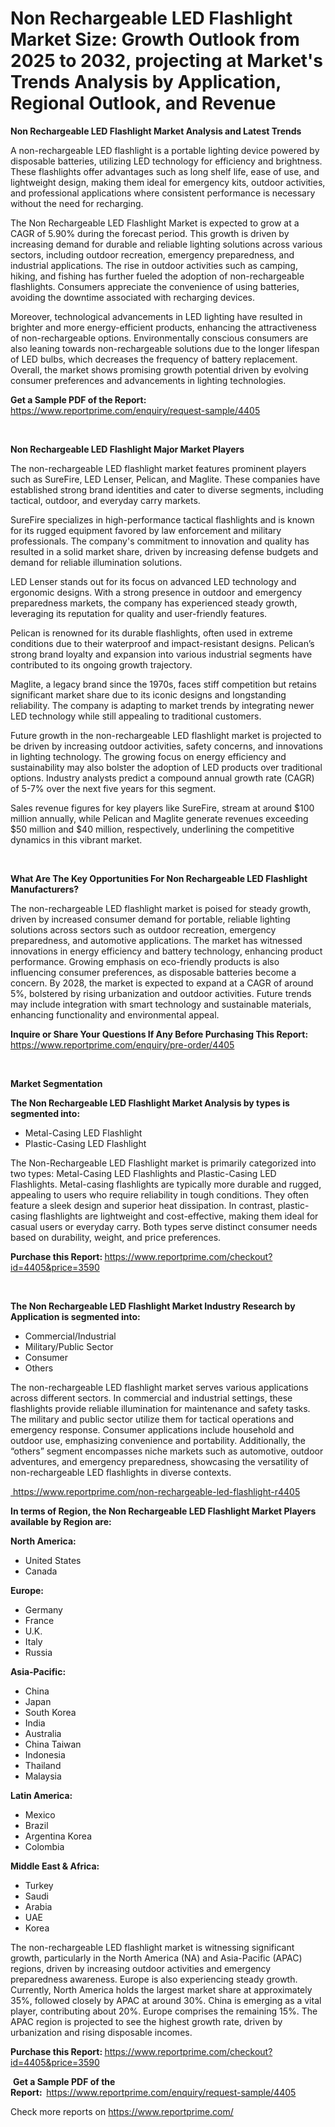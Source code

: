 <p><h1>Non Rechargeable LED Flashlight Market Size: Growth Outlook from 2025 to 2032, projecting at Market's Trends Analysis by Application, Regional Outlook, and Revenue</h1></p><p><strong>Non Rechargeable LED Flashlight Market Analysis and Latest Trends</strong></p>
<p><p>A non-rechargeable LED flashlight is a portable lighting device powered by disposable batteries, utilizing LED technology for efficiency and brightness. These flashlights offer advantages such as long shelf life, ease of use, and lightweight design, making them ideal for emergency kits, outdoor activities, and professional applications where consistent performance is necessary without the need for recharging.</p><p>The Non Rechargeable LED Flashlight Market is expected to grow at a CAGR of 5.90% during the forecast period. This growth is driven by increasing demand for durable and reliable lighting solutions across various sectors, including outdoor recreation, emergency preparedness, and industrial applications. The rise in outdoor activities such as camping, hiking, and fishing has further fueled the adoption of non-rechargeable flashlights. Consumers appreciate the convenience of using batteries, avoiding the downtime associated with recharging devices. </p><p>Moreover, technological advancements in LED lighting have resulted in brighter and more energy-efficient products, enhancing the attractiveness of non-rechargeable options. Environmentally conscious consumers are also leaning towards non-rechargeable solutions due to the longer lifespan of LED bulbs, which decreases the frequency of battery replacement. Overall, the market shows promising growth potential driven by evolving consumer preferences and advancements in lighting technologies.</p></p>
<p><strong>Get a Sample PDF of the Report:&nbsp;</strong> <a href="https://www.reportprime.com/enquiry/request-sample/4405?utm_campaign=2459&utm_medium=2&utm_source=Github&utm_content=ia&utm_term=19032025&utm_id=non-rechargeable-led-flashlight">https://www.reportprime.com/enquiry/request-sample/4405</a></p>
<p>&nbsp;</p>
<p><strong>Non Rechargeable LED Flashlight Major Market Players</strong></p>
<p><p>The non-rechargeable LED flashlight market features prominent players such as SureFire, LED Lenser, Pelican, and Maglite. These companies have established strong brand identities and cater to diverse segments, including tactical, outdoor, and everyday carry markets. </p><p>SureFire specializes in high-performance tactical flashlights and is known for its rugged equipment favored by law enforcement and military professionals. The company's commitment to innovation and quality has resulted in a solid market share, driven by increasing defense budgets and demand for reliable illumination solutions. </p><p>LED Lenser stands out for its focus on advanced LED technology and ergonomic designs. With a strong presence in outdoor and emergency preparedness markets, the company has experienced steady growth, leveraging its reputation for quality and user-friendly features. </p><p>Pelican is renowned for its durable flashlights, often used in extreme conditions due to their waterproof and impact-resistant designs. Pelican’s strong brand loyalty and expansion into various industrial segments have contributed to its ongoing growth trajectory. </p><p>Maglite, a legacy brand since the 1970s, faces stiff competition but retains significant market share due to its iconic designs and longstanding reliability. The company is adapting to market trends by integrating newer LED technology while still appealing to traditional customers. </p><p>Future growth in the non-rechargeable LED flashlight market is projected to be driven by increasing outdoor activities, safety concerns, and innovations in lighting technology. The growing focus on energy efficiency and sustainability may also bolster the adoption of LED products over traditional options. Industry analysts predict a compound annual growth rate (CAGR) of 5-7% over the next five years for this segment. </p><p>Sales revenue figures for key players like SureFire, stream at around $100 million annually, while Pelican and Maglite generate revenues exceeding $50 million and $40 million, respectively, underlining the competitive dynamics in this vibrant market.</p></p>
<p>&nbsp;</p>
<p><strong>What Are The Key Opportunities For Non Rechargeable LED Flashlight Manufacturers?</strong></p>
<p><p>The non-rechargeable LED flashlight market is poised for steady growth, driven by increased consumer demand for portable, reliable lighting solutions across sectors such as outdoor recreation, emergency preparedness, and automotive applications. The market has witnessed innovations in energy efficiency and battery technology, enhancing product performance. Growing emphasis on eco-friendly products is also influencing consumer preferences, as disposable batteries become a concern. By 2028, the market is expected to expand at a CAGR of around 5%, bolstered by rising urbanization and outdoor activities. Future trends may include integration with smart technology and sustainable materials, enhancing functionality and environmental appeal.</p></p>
<p><strong>Inquire or Share Your Questions If Any Before Purchasing This Report:</strong> <a href="https://www.reportprime.com/enquiry/pre-order/4405?utm_campaign=2459&utm_medium=2&utm_source=Github&utm_content=ia&utm_term=19032025&utm_id=non-rechargeable-led-flashlight">https://www.reportprime.com/enquiry/pre-order/4405</a></p>
<p>&nbsp;</p>
<p><strong>Market Segmentation</strong></p>
<p><strong>The Non Rechargeable LED Flashlight Market Analysis by types is segmented into:</strong></p>
<p><ul><li>Metal-Casing LED Flashlight</li><li>Plastic-Casing LED Flashlight</li></ul></p>
<p><p>The Non-Rechargeable LED Flashlight market is primarily categorized into two types: Metal-Casing LED Flashlights and Plastic-Casing LED Flashlights. Metal-casing flashlights are typically more durable and rugged, appealing to users who require reliability in tough conditions. They often feature a sleek design and superior heat dissipation. In contrast, plastic-casing flashlights are lightweight and cost-effective, making them ideal for casual users or everyday carry. Both types serve distinct consumer needs based on durability, weight, and price preferences.</p></p>
<p><strong>Purchase this Report:&nbsp;</strong><a href="https://www.reportprime.com/checkout?id=4405&price=3590&utm_campaign=2459&utm_medium=2&utm_source=Github&utm_content=ia&utm_term=19032025&utm_id=non-rechargeable-led-flashlight">https://www.reportprime.com/checkout?id=4405&price=3590</a></p>
<p>&nbsp;</p>
<p><strong>The Non Rechargeable LED Flashlight Market Industry Research by Application is segmented into:</strong></p>
<p><ul><li>Commercial/Industrial</li><li>Military/Public Sector</li><li>Consumer</li><li>Others</li></ul></p>
<p><p>The non-rechargeable LED flashlight market serves various applications across different sectors. In commercial and industrial settings, these flashlights provide reliable illumination for maintenance and safety tasks. The military and public sector utilize them for tactical operations and emergency response. Consumer applications include household and outdoor use, emphasizing convenience and portability. Additionally, the “others” segment encompasses niche markets such as automotive, outdoor adventures, and emergency preparedness, showcasing the versatility of non-rechargeable LED flashlights in diverse contexts.</p></p>
<p><a href="https://www.reportprime.com/non-rechargeable-led-flashlight-r4405?utm_campaign=2459&utm_medium=2&utm_source=Github&utm_content=ia&utm_term=19032025&utm_id=non-rechargeable-led-flashlight">&nbsp;https://www.reportprime.com/non-rechargeable-led-flashlight-r4405</a></p>
<p><strong>In terms of Region, the Non Rechargeable LED Flashlight Market Players available by Region are:</strong></p>
<p>
    <p> <strong> North America: </strong>
        <ul>
            <li>United States</li>
            <li>Canada</li>
        </ul>
        </p> 
    <p> <strong> Europe: </strong>
        <ul>
            <li>Germany</li>
            <li>France</li>
            <li>U.K.</li>
            <li>Italy</li>
            <li>Russia</li>
        </ul>
        </p> 
    <p> <strong> Asia-Pacific: </strong>
        <ul>
            <li>China</li>
            <li>Japan</li>
            <li>South Korea</li>
            <li>India</li>
            <li>Australia</li>
            <li>China Taiwan</li>
            <li>Indonesia</li>
            <li>Thailand</li>
            <li>Malaysia</li>
        </ul>
        </p> 
    <p> <strong> Latin America: </strong>
        <ul>
            <li>Mexico</li>
            <li>Brazil</li>
            <li>Argentina Korea</li>
            <li>Colombia</li>
        </ul>
        </p> 
    <p> <strong> Middle East & Africa: </strong>
        <ul>
            <li>Turkey</li>
            <li>Saudi</li>
            <li>Arabia</li>
            <li>UAE</li>
            <li>Korea</li>
        </ul>
    </p>
    </p>
<p><p>The non-rechargeable LED flashlight market is witnessing significant growth, particularly in the North America (NA) and Asia-Pacific (APAC) regions, driven by increasing outdoor activities and emergency preparedness awareness. Europe is also experiencing steady growth. Currently, North America holds the largest market share at approximately 35%, followed closely by APAC at around 30%. China is emerging as a vital player, contributing about 20%. Europe comprises the remaining 15%. The APAC region is projected to see the highest growth rate, driven by urbanization and rising disposable incomes.</p></p>
<p><strong>Purchase this Report: </strong><a href="https://www.reportprime.com/checkout?id=4405&price=3590&utm_campaign=2459&utm_medium=2&utm_source=Github&utm_content=ia&utm_term=19032025&utm_id=non-rechargeable-led-flashlight">https://www.reportprime.com/checkout?id=4405&price=3590</a></p>
<p>&nbsp;<strong>Get a Sample PDF of the Report:&nbsp;&nbsp;</strong><a href="https://www.reportprime.com/enquiry/request-sample/4405?utm_campaign=2459&utm_medium=2&utm_source=Github&utm_content=ia&utm_term=19032025&utm_id=non-rechargeable-led-flashlight">https://www.reportprime.com/enquiry/request-sample/4405</a></p>
<p><strong></strong></p>
<p>Check more reports on <a href="https://www.reportprime.com/?utm_campaign=2459&utm_medium=2&utm_source=Github&utm_content=ia&utm_term=19032025&utm_id=non-rechargeable-led-flashlight">https://www.reportprime.com/</a></p>